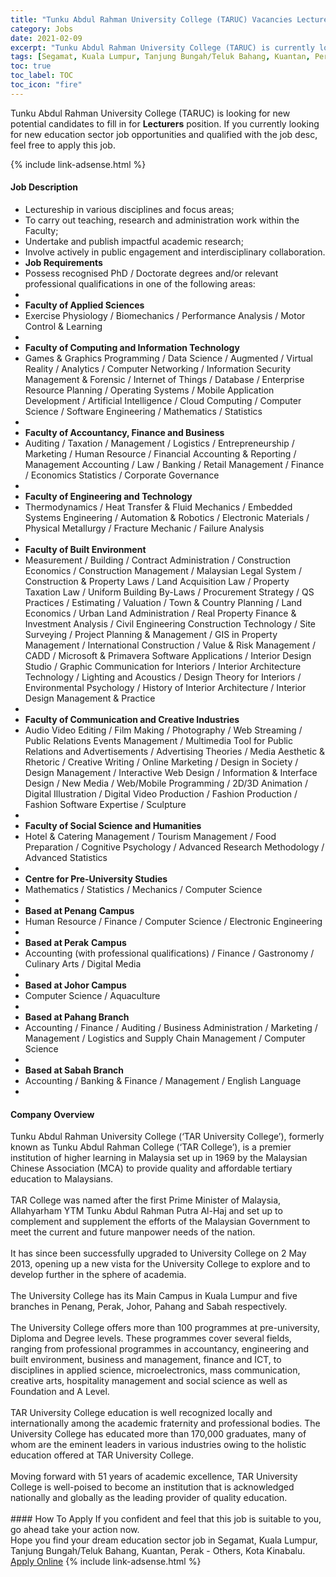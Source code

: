 ```yaml
---
title: "Tunku Abdul Rahman University College (TARUC) Vacancies Lecturers" 
category: Jobs 
date: 2021-02-09 
excerpt: "Tunku Abdul Rahman University College (TARUC) is currently looking for suitable person to fill in the Lecturers which positioned at Segamat, Kuala Lumpur, Tanjung Bungah/Teluk Bahang, Kuantan, Perak - Others, Kota Kinabalu" 
tags: [Segamat, Kuala Lumpur, Tanjung Bungah/Teluk Bahang, Kuantan, Perak - Others, Kota Kinabalu] 
toc: true 
toc_label: TOC 
toc_icon: "fire" 
--- 
```


<p>Tunku Abdul Rahman University College (TARUC) is looking for new potential candidates to fill in for <b>Lecturers</b> position. If you currently looking for new education sector job opportunities and qualified with the job desc, feel free to apply this job.
</p>{% include link-adsense.html %} 
 <div><div><h4>Job Description</h4></div><div><div><span><div><ul><li>Lectureship in various disciplines and focus areas;</li><li>To carry out teaching, research and administration work within the Faculty;</li><li>Undertake and publish impactful academic research;&#160;</li><li>Involve actively in public engagement and interdisciplinary collaboration.</li><li><strong>Job Requirements</strong></li><li>Possess recognised PhD / Doctorate degrees and/or relevant professional qualifications in one of the following areas:</li><li>&#160;</li><li><strong>Faculty of Applied Sciences&#160;</strong></li><li>Exercise Physiology / Biomechanics / Performance Analysis / Motor Control &amp; Learning</li><li>&#160;</li><li><strong>Faculty of Computing and Information Technology</strong></li><li>Games &amp; Graphics Programming / Data Science / Augmented / Virtual Reality / Analytics / Computer Networking / Information Security Management &amp; Forensic / Internet of Things / Database / Enterprise Resource Planning / Operating Systems / Mobile Application Development / Artificial Intelligence / Cloud Computing / Computer Science / Software Engineering / Mathematics / Statistics</li><li>&#160;</li><li><strong>Faculty of Accountancy, Finance and Business</strong></li><li>Auditing / Taxation / Management / Logistics / Entrepreneurship / Marketing / Human Resource / Financial Accounting &amp; Reporting / Management Accounting / Law / Banking / Retail Management / Finance / Economics Statistics / Corporate Governance</li><li>&#160;</li><li><strong>Faculty of Engineering and Technology</strong></li><li>Thermodynamics / Heat Transfer &amp; Fluid Mechanics / Embedded Systems Engineering / Automation &amp; Robotics / Electronic Materials / Physical Metallurgy / Fracture Mechanic / Failure Analysis</li><li>&#160;</li><li><strong>Faculty of Built Environment</strong></li><li>Measurement / Building / Contract Administration / Construction Economics / Construction Management / Malaysian Legal System / Construction &amp; Property Laws / Land Acquisition Law / Property Taxation Law / Uniform Building By-Laws / Procurement Strategy / QS Practices / Estimating / Valuation / Town &amp; Country Planning / Land Economics / Urban Land Administration / Real Property Finance &amp; Investment Analysis / Civil Engineering Construction Technology / Site Surveying / Project Planning &amp; Management / GIS in Property Management / International Construction / Value &amp; Risk Management / CADD / Microsoft &amp; Primavera Software Applications / Interior Design Studio / Graphic Communication for Interiors / Interior Architecture Technology / Lighting and Acoustics / Design Theory for Interiors / Environmental Psychology / History of Interior Architecture / Interior Design Management &amp; Practice</li><li>&#160;</li><li><strong>Faculty of Communication and Creative Industries</strong></li><li>Audio Video Editing / Film Making / Photography / Web Streaming / Public Relations Events Management / Multimedia Tool for Public Relations and Advertisements / Advertising Theories / Media Aesthetic &amp; Rhetoric / Creative Writing / Online Marketing / Design in Society / Design Management / Interactive Web Design / Information &amp; Interface Design / New Media / Web/Mobile Programming / 2D/3D Animation / Digital Illustration / Digital Video Production / Fashion Production / Fashion Software Expertise / Sculpture</li><li>&#160;</li><li><strong>Faculty of Social Science and Humanities</strong></li><li>Hotel &amp; Catering Management / Tourism Management / Food Preparation&#160;/ Cognitive Psychology / Advanced Research Methodology / Advanced Statistics</li><li>&#160;</li><li><strong>Centre for Pre-University Studies</strong></li><li>Mathematics / Statistics / Mechanics / Computer Science</li><li>&#160;</li><li><strong>Based at Penang</strong>&#160;<strong>Campus</strong></li><li>Human Resource / Finance / Computer Science / Electronic Engineering</li><li>&#160;</li><li><strong>Based at Perak</strong>&#160;<strong>Campus</strong></li><li>Accounting (with professional qualifications) / Finance / Gastronomy / Culinary Arts / Digital Media&#160;</li><li>&#160;</li><li><strong>Based at Johor Campus</strong></li><li>Computer Science / Aquaculture</li><li>&#160;</li><li><strong>Based at Pahang Branch</strong></li><li>Accounting / Finance / Auditing / Business Administration / Marketing / Management / Logistics and Supply Chain Management / Computer Science</li><li>&#160;</li><li><strong>Based at Sabah Branch</strong></li><li>Accounting / Banking &amp; Finance / Management / English Language</li><li>&#160;</li></ul></div></span></div></div></div> 
<div><div><h4>Company Overview</h4></div><div><div><span><div><div>Tunku Abdul Rahman University College (&#8216;TAR University College&#8217;), formerly known as Tunku Abdul Rahman College (&#8216;TAR College&#8217;), is a premier institution of higher learning in Malaysia set up in 1969 by the Malaysian Chinese Association (MCA) to provide quality and affordable tertiary education to Malaysians.<br>
<br>
TAR College was named after the first Prime Minister of Malaysia, Allahyarham YTM Tunku Abdul Rahman Putra Al-Haj and set up to complement and supplement the efforts of the Malaysian Government to meet the current and future manpower needs of the nation.<br>
<br>
It has since been successfully upgraded to University College on 2 May 2013, opening up a new vista for the University College to explore and to develop further in the sphere of academia.<br>
<br>
The University College has its Main Campus in Kuala Lumpur and five branches in Penang, Perak, Johor, Pahang and Sabah respectively.<br>
<br>
The University College offers more than 100 programmes at pre-university, Diploma and Degree levels. These programmes cover several fields, ranging from professional programmes in accountancy, engineering and built environment, business and management, finance and ICT, to disciplines in applied science, microelectronics, mass communication, creative arts, hospitality management and social science as well as Foundation and A Level.<br>
<br>
TAR University College education is well recognized locally and internationally among the academic fraternity and professional bodies. The University College has educated more than 170,000 graduates, many of whom are the eminent leaders in various industries owing to the holistic education offered at TAR University College.<br>
<br>
Moving forward with 51 years of academic excellence, TAR University College is well-poised to become an institution that is acknowledged nationally and globally as the leading provider of quality education.<br>
&#160;</div></div></span></div></div></div> 
#### How To Apply 
If you confident and feel that this job is suitable to you, go ahead take your action now. <br/> 
Hope you find your dream education sector job in Segamat, Kuala Lumpur, Tanjung Bungah/Teluk Bahang, Kuantan, Perak - Others, Kota Kinabalu. <br/> 
<a href="https://www.jobstreet.com.my/en/job/lecturers-4479467?jobId=jobstreet-my-job-4479467" class="btn btn--info" target="_blank" rel="nofollow noopenner">Apply Online</a> 
{% include link-adsense.html %} 